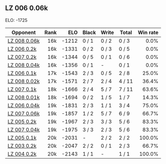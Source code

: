 ## LZ 006 0.06k ##

ELO: -1725

Opponent | Rank | ELO | Black | Write | Total | Win rate
---------|-----:|----:|-------|-------|-------|-------:
[LZ 008 0.06k](LZ%20008%200.06k.md) | 16k | -1212 | 0 / 1 | 0 / 2 | 0 / 3 | 0.0%
[LZ 006 0.2k](LZ%20006%200.2k.md) | 16k | -1331 | 0 / 2 | 0 / 3 | 0 / 5 | 0.0%
[LZ 007 0.2k](LZ%20007%200.2k.md) | 16k | -1344 | 0 / 5 | 0 / 1 | 0 / 6 | 0.0%
[LZ 008 0.04k](LZ%20008%200.04k.md) | 16k | -1356 | 0 / 1 | - | 0 / 1 | 0.0%
[LZ 006 0.1k](LZ%20006%200.1k.md) | 17k | -1543 | 2 / 3 | 0 / 5 | 2 / 8 | 25.0%
[LZ 008 0.02k](LZ%20008%200.02k.md) | 17k | -1571 | 2 / 7 | 2 / 4 | 4 / 11 | 36.4%
[LZ 007 0.1k](LZ%20007%200.1k.md) | 18k | -1666 | 2 / 4 | 5 / 7 | 7 / 11 | 63.6%
[LZ 008 0.01k](LZ%20008%200.01k.md) | 18k | -1694 | 0 / 2 | 1 / 5 | 1 / 7 | 14.3%
[LZ 006 0.04k](LZ%20006%200.04k.md) | 19k | -1831 | 2 / 3 | 1 / 1 | 3 / 4 | 75.0%
[LZ 007 0.06k](LZ%20007%200.06k.md) | 19k | -1857 | 1 / 2 | 5 / 7 | 6 / 9 | 66.7%
[LZ 005 0.2k](LZ%20005%200.2k.md) | 19k | -1967 | 2 / 3 | 3 / 3 | 5 / 6 | 83.3%
[LZ 007 0.04k](LZ%20007%200.04k.md) | 19k | -1975 | 3 / 3 | 2 / 3 | 5 / 6 | 83.3%
[LZ 005 0.1k](LZ%20005%200.1k.md) | 20k | -2031 | - | 2 / 2 | 2 / 2 | 100.0%
[LZ 003 0.2k](LZ%20003%200.2k.md) | 20k | -2047 | 2 / 2 | 0 / 1 | 2 / 3 | 66.7%
[LZ 004 0.2k](LZ%20004%200.2k.md) | 20k | -2143 | 1 / 1 | - | 1 / 1 | 100.0%
